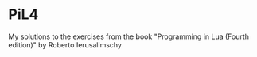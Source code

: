 # PiL4
My solutions to the exercises from the book "Programming in Lua (Fourth edition)" by Roberto Ierusalimschy
